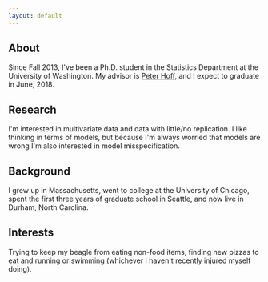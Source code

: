 ```yaml
---
layout: default
---
```


About
-------

Since Fall 2013, I've been a Ph.D. student in the Statistics Department at the University of Washington. My advisor is [Peter Hoff](https://pdhoff.github.io), and I expect to graduate in June, 2018.

## Research

I'm interested in multivariate data and data with little/no replication. I like thinking in terms of models, but because I'm always worried that models are wrong I'm also interested in model misspecification. 

## Background

I grew up in Massachusetts, went to college at the University of Chicago, spent the first three years of graduate school in Seattle, and now live in Durham, North Carolina. 

## Interests

Trying to keep my beagle from eating non-food items, finding new pizzas to eat and running or swimming (whichever I haven't recently injured myself doing).
